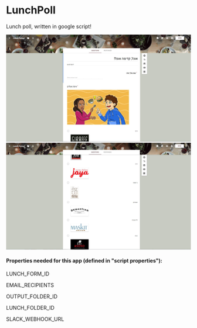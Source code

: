 # LunchPoll
Lunch poll, written in google script!

![alt text](screenshots/Form1.JPG "")
![alt text](screenshots/Form2.JPG "")

#### Properties needed for this app (defined in "script properties"):
LUNCH_FORM_ID

EMAIL_RECIPIENTS

OUTPUT_FOLDER_ID

LUNCH_FOLDER_ID

SLACK_WEBHOOK_URL


